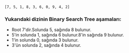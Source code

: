 ```
[7, 5, 1, 8, 3, 6, 0, 9, 4, 2]
```
### Yukarıdaki dizinin Binary Search Tree aşamaları:
* Root 7'dir.Solunda 5, sağında 8 bulunur.
* 5'in solunda 1, sağında 6 bulunur.8'in sağında 9 bulunur.
* 1'in solunda 0, sağında 3 bulunur.
* 3'ün solunda 2, sağında 4 bulunur.
